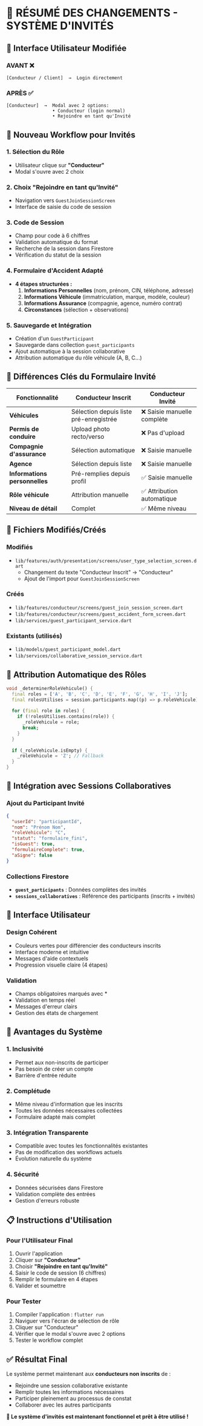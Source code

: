 # 🎯 RÉSUMÉ DES CHANGEMENTS - SYSTÈME D'INVITÉS

## 📱 Interface Utilisateur Modifiée

### AVANT ❌
```
[Conducteur / Client]  →  Login directement
```

### APRÈS ✅
```
[Conducteur]  →  Modal avec 2 options:
                 • Conducteur (login normal)
                 • Rejoindre en tant qu'Invité
```

## 🔄 Nouveau Workflow pour Invités

### 1. Sélection du Rôle
- Utilisateur clique sur **"Conducteur"**
- Modal s'ouvre avec 2 choix

### 2. Choix "Rejoindre en tant qu'Invité"
- Navigation vers `GuestJoinSessionScreen`
- Interface de saisie du code de session

### 3. Code de Session
- Champ pour code à 6 chiffres
- Validation automatique du format
- Recherche de la session dans Firestore
- Vérification du statut de la session

### 4. Formulaire d'Accident Adapté
- **4 étapes structurées :**
  1. **Informations Personnelles** (nom, prénom, CIN, téléphone, adresse)
  2. **Informations Véhicule** (immatriculation, marque, modèle, couleur)
  3. **Informations Assurance** (compagnie, agence, numéro contrat)
  4. **Circonstances** (sélection + observations)

### 5. Sauvegarde et Intégration
- Création d'un `GuestParticipant`
- Sauvegarde dans collection `guest_participants`
- Ajout automatique à la session collaborative
- Attribution automatique du rôle véhicule (A, B, C...)

## 📝 Différences Clés du Formulaire Invité

| Fonctionnalité | Conducteur Inscrit | Conducteur Invité |
|---|---|---|
| **Véhicules** | Sélection depuis liste pré-enregistrée | ❌ Saisie manuelle complète |
| **Permis de conduire** | Upload photo recto/verso | ❌ Pas d'upload |
| **Compagnie d'assurance** | Sélection automatique | ❌ Saisie manuelle |
| **Agence** | Sélection depuis liste | ❌ Saisie manuelle |
| **Informations personnelles** | Pré-remplies depuis profil | ✅ Saisie manuelle |
| **Rôle véhicule** | Attribution manuelle | ✅ Attribution automatique |
| **Niveau de détail** | Complet | ✅ Même niveau |

## 🔧 Fichiers Modifiés/Créés

### Modifiés
- `lib/features/auth/presentation/screens/user_type_selection_screen.dart`
  - Changement du texte "Conducteur Inscrit" → "Conducteur"
  - Ajout de l'import pour `GuestJoinSessionScreen`

### Créés
- `lib/features/conducteur/screens/guest_join_session_screen.dart`
- `lib/features/conducteur/screens/guest_accident_form_screen.dart`
- `lib/services/guest_participant_service.dart`

### Existants (utilisés)
- `lib/models/guest_participant_model.dart`
- `lib/services/collaborative_session_service.dart`

## 🎯 Attribution Automatique des Rôles

```dart
void _determinerRoleVehicule() {
  final roles = ['A', 'B', 'C', 'D', 'E', 'F', 'G', 'H', 'I', 'J'];
  final rolesUtilises = session.participants.map((p) => p.roleVehicule).toSet();
  
  for (final role in roles) {
    if (!rolesUtilises.contains(role)) {
      _roleVehicule = role;
      break;
    }
  }
  
  if (_roleVehicule.isEmpty) {
    _roleVehicule = 'Z'; // Fallback
  }
}
```

## 🔗 Intégration avec Sessions Collaboratives

### Ajout du Participant Invité
```json
{
  "userId": "participantId",
  "nom": "Prénom Nom",
  "roleVehicule": "C",
  "statut": "formulaire_fini",
  "isGuest": true,
  "formulaireComplete": true,
  "aSigne": false
}
```

### Collections Firestore
- **`guest_participants`** : Données complètes des invités
- **`sessions_collaboratives`** : Référence des participants (inscrits + invités)

## 🎨 Interface Utilisateur

### Design Cohérent
- Couleurs vertes pour différencier des conducteurs inscrits
- Interface moderne et intuitive
- Messages d'aide contextuels
- Progression visuelle claire (4 étapes)

### Validation
- Champs obligatoires marqués avec *
- Validation en temps réel
- Messages d'erreur clairs
- Gestion des états de chargement

## 🚀 Avantages du Système

### 1. **Inclusivité**
- Permet aux non-inscrits de participer
- Pas besoin de créer un compte
- Barrière d'entrée réduite

### 2. **Complétude**
- Même niveau d'information que les inscrits
- Toutes les données nécessaires collectées
- Formulaire adapté mais complet

### 3. **Intégration Transparente**
- Compatible avec toutes les fonctionnalités existantes
- Pas de modification des workflows actuels
- Évolution naturelle du système

### 4. **Sécurité**
- Données sécurisées dans Firestore
- Validation complète des entrées
- Gestion d'erreurs robuste

## 📋 Instructions d'Utilisation

### Pour l'Utilisateur Final
1. Ouvrir l'application
2. Cliquer sur **"Conducteur"**
3. Choisir **"Rejoindre en tant qu'Invité"**
4. Saisir le code de session (6 chiffres)
5. Remplir le formulaire en 4 étapes
6. Valider et soumettre

### Pour Tester
1. Compiler l'application : `flutter run`
2. Naviguer vers l'écran de sélection de rôle
3. Cliquer sur "Conducteur"
4. Vérifier que le modal s'ouvre avec 2 options
5. Tester le workflow complet

## ✅ Résultat Final

Le système permet maintenant aux **conducteurs non inscrits** de :
- Rejoindre une session collaborative existante
- Remplir toutes les informations nécessaires
- Participer pleinement au processus de constat
- Collaborer avec les autres participants

**🎉 Le système d'invités est maintenant fonctionnel et prêt à être utilisé !**
